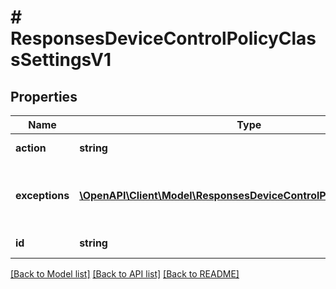 # # ResponsesDeviceControlPolicyClassSettingsV1

## Properties

Name | Type | Description | Notes
------------ | ------------- | ------------- | -------------
**action** | **string** | Policy action |
**exceptions** | [**\OpenAPI\Client\Model\ResponsesDeviceControlPolicyExceptionV1[]**](ResponsesDeviceControlPolicyExceptionV1.md) | Exceptions to the rules of this policy setting |
**id** | **string** | USB Class id |

[[Back to Model list]](../../README.md#models) [[Back to API list]](../../README.md#endpoints) [[Back to README]](../../README.md)

